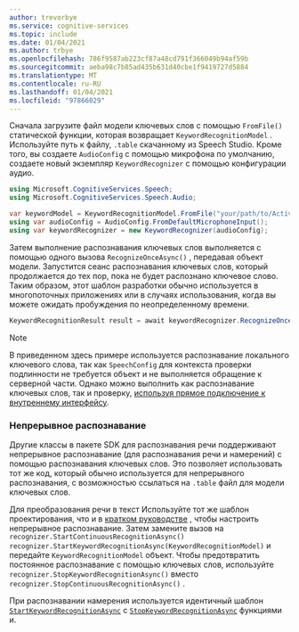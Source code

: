 ```yaml
---
author: trevorbye
ms.service: cognitive-services
ms.topic: include
ms.date: 01/04/2021
ms.author: trbye
ms.openlocfilehash: 786f9587ab223cf87a48cd791f366049b94af59b
ms.sourcegitcommit: aeba98c7b85ad435b631d40cbe1f9419727d5884
ms.translationtype: MT
ms.contentlocale: ru-RU
ms.lasthandoff: 01/04/2021
ms.locfileid: "97866029"
---
```

Сначала загрузите файл модели ключевых слов с помощью `FromFile()` статической функции, которая возвращает `KeywordRecognitionModel` . Используйте путь к файлу, `.table` скачанному из Speech Studio. Кроме того, вы создаете `AudioConfig` с помощью микрофона по умолчанию, создаете новый экземпляр `KeywordRecognizer` с помощью конфигурации аудио.

```csharp
using Microsoft.CognitiveServices.Speech;
using Microsoft.CognitiveServices.Speech.Audio;

var keywordModel = KeywordRecognitionModel.FromFile("your/path/to/Activate_device.table");
using var audioConfig = AudioConfig.FromDefaultMicrophoneInput();
using var keywordRecognizer = new KeywordRecognizer(audioConfig);
```

Затем выполнение распознавания ключевых слов выполняется с помощью одного вызова `RecognizeOnceAsync()` , передавая объект модели. Запустится сеанс распознавания ключевых слов, который продолжается до тех пор, пока не будет распознано ключевое слово. Таким образом, этот шаблон разработки обычно используется в многопоточных приложениях или в случаях использования, когда вы можете ожидать пробуждения по неопределенному времени.

```csharp
KeywordRecognitionResult result = await keywordRecognizer.RecognizeOnceAsync(keywordModel);
```

> [!NOTE]
> В приведенном здесь примере используется распознавание локального ключевого слова, так как `SpeechConfig` для контекста проверки подлинности не требуется объект и не выполняется обращение к серверной части. Однако можно выполнить как распознавание ключевых слов, так и проверку, [используя прямое подключение к внутреннему интерфейсу](../../../tutorial-voice-enable-your-bot-speech-sdk.md#view-the-source-code-that-enables-keyword).

### <a name="continuous-recognition"></a>Непрерывное распознавание

Другие классы в пакете SDK для распознавания речи поддерживают непрерывное распознавание (для распознавания речи и намерений) с помощью распознавания ключевых слов. Это позволяет использовать тот же код, который обычно используется для непрерывного распознавания, с возможностью ссылаться на `.table` файл для модели ключевых слов.

Для преобразования речи в текст Используйте тот же шаблон проектирования, что и в [кратком руководстве](https://docs.microsoft.com/azure/cognitive-services/speech-service/get-started-speech-to-text?tabs=script%2Cbrowser%2Cwindowsinstall&pivots=programming-language-csharp#continuous-recognition) , чтобы настроить непрерывное распознавание. Затем замените вызов на `recognizer.StartContinuousRecognitionAsync()` `recognizer.StartKeywordRecognitionAsync(KeywordRecognitionModel)` и передайте `KeywordRecognitionModel` объект. Чтобы предотвратить постоянное распознавание с помощью ключевых слов, используйте `recognizer.StopKeywordRecognitionAsync()` вместо `recognizer.StopContinuousRecognitionAsync()` .

При распознавании намерения используется идентичный шаблон [`StartKeywordRecognitionAsync`](https://docs.microsoft.com/dotnet/api/microsoft.cognitiveservices.speech.intent.intentrecognizer.startkeywordrecognitionasync?view=azure-dotnet#Microsoft_CognitiveServices_Speech_Intent_IntentRecognizer_StartKeywordRecognitionAsync_Microsoft_CognitiveServices_Speech_KeywordRecognitionModel_) с [`StopKeywordRecognitionAsync`](https://docs.microsoft.com/dotnet/api/microsoft.cognitiveservices.speech.intent.intentrecognizer.stopkeywordrecognitionasync?view=azure-dotnet#Microsoft_CognitiveServices_Speech_Intent_IntentRecognizer_StopKeywordRecognitionAsync) функциями и.